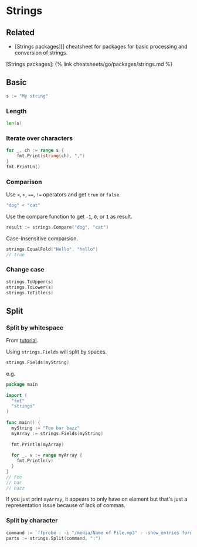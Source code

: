 # Strings

## Related

- [Strings packages][] cheatsheet for packages for basic processing and conversion of strings.

[Strings packages]: {% link cheatsheets/go/packages/strings.md %}

## Basic

```go
s := "My string"
```

### Length

```go
len(s)
```

### Iterate over characters

```go
for _, ch := range s {
    fmt.Print(string(ch), ",")
}
fmt.PrintLn()
```  

### Comparison

Use `<`, `>`, `==`, `!=` operators and get `true` or `false`.

```go
"dog" < "cat"
```

Use the compare function to get `-1`, `0`, or `1` as result.

```go
result := strings.Compare("dog", "cat")
```

Case-insensitive comparsion.

```go
strings.EqualFold("Hello", "hello")
// true
```

### Change case

```go
strings.ToUpper(s)
strings.ToLower(s)
strings.ToTitle(s)
```


## Split

### Split by whitespace

From [tutorial](https://www.golangprograms.com/how-to-split-a-string-on-white-space.html).

Using `strings.Fields` will split by spaces.

```go
strings.Fields(myString)  
```

e.g.

```go
package main
 
import (
  "fmt"
  "strings"
)
 
func main() {
  myString := "Foo bar bazz"
  myArray := strings.Fields(myString)  
  
  fmt.Println(myArray)
  
  for _, v := range myArray {    
    fmt.Println(v)
  }
}
// Foo
// bar
// bazz
```

If you just print `myArray`, it appears to only have on element but that's just a representation issue because of lack of commas.


### Split by character

```go
command := `ffprobe : -i "/media/Name of File.mp3" : -show_entries format=duration : -v quiet : -of csv=p=0`
parts := strings.Split(command, ":")
```
